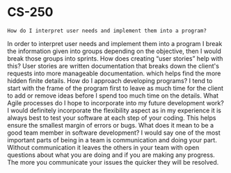 # CS-250
    How do I interpret user needs and implement them into a program?
In order to interpret user needs and implement them into a program I break the information given into groups depending on the objective, then I would break those groups into sprints.
    How does creating “user stories” help with this?
User stories are written documentation that breaks down the client's requests into more manageable documentation. which helps find the more hidden finite details.
    How do I approach developing programs?
I tend to start with the frame of the program first to leave as much time for the client to add or remove ideas before I spend too much time on the details.
    What Agile processes do I hope to incorporate into my future development work?
I would definitely incorporate the flexibility aspect as in my experience it is always best to test your software at each step of your coding. This helps ensure the smallest margin of errors or bugs.
    What does it mean to be a good team member in software development?
I would say one of the most important parts of being in a team is communication and doing your part. Without communication it leaves the others in your team with open questions about what you are doing and if you are making any progress. The more you communicate your issues the quicker they will be resolved.
